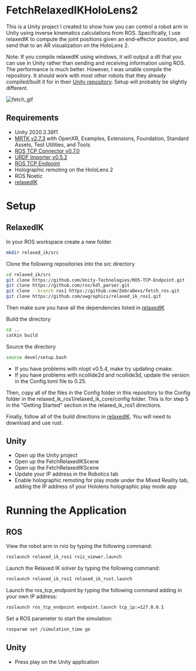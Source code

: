 # FetchRelaxedIKHoloLens2
This is a Unity project I created to show how you can control a robot arm in Unity using inverse kinematics calculations from ROS. Specifically, I use relaxedIK to compute the joint positions given an end-effector position, and send that to an AR visualization on the HoloLens 2.

Note: If you compile relaxedIK using windows, it will output a dll that you can use in Unity rather than sending and receiving information using ROS. The performance is much better. However, I was unable compile the repository. It should work with most other robots that they already compiled/built it for in their [Unity repository](https://github.com/uwgraphics/relaxed_ik_unity.git). Setup will probably be slightly different.

![fetch_gif](https://user-images.githubusercontent.com/56240638/207370039-4400c132-fe11-4ada-9e62-8e1ce592814c.gif)

## Requirements
- Unity 2020.3.38f1
- [MRTK v2.7.3](https://github.com/microsoft/MixedRealityToolkit-Unity/releases) with OpenXR, Examples, Extensions, Foundation, Standard Assets, Test Utilities, and Tools
- [ROS TCP Connector v0.7.0](https://github.com/Unity-Technologies/ROS-TCP-Connector)
- [URDF Importer v0.5.2](https://github.com/Unity-Technologies/URDF-Importer)
- [ROS TCP Endpoint](https://github.com/Unity-Technologies/ROS-TCP-Endpoint)
- Holographic remoting on the HoloLens 2
- ROS Noetic
- [relaxedIK](https://github.com/uwgraphics/relaxed_ik_ros1)

# Setup
## RelaxedIK
In your ROS workspace create a new folder. 
```sh
mkdir relaxed_ik/src
```
Clone the following repositories into the src directory
```sh
cd relaxed_ik/src
git clone https://github.com/Unity-Technologies/ROS-TCP-Endpoint.git
git clone https://github.com/ros/kdl_parser.git
git clone --branch ros1 https://github.com/ZebraDevs/fetch_ros.git
git clone https://github.com/uwgraphics/relaxed_ik_ros1.git
```
Then make sure you have all the dependencies listed in [relaxedIK](https://github.com/uwgraphics/relaxed_ik_ros1)

Build the directory
```sh
cd ..
catkin build
```
Source the directory
```sh
source devel/setup.bash
```
- If you have problems with nlopt v0.5.4, make try updating cmake. 
- If you have problems with ncollide2d and ncollide3d, update the version in the Config.toml file to 0.25. 

Then, copy all of the files in the Config folder in this repository to the Config folder in the relaxed_ik_ros1/relaxed_ik_core/config folder. This is for step 5 in the "Getting Started" section in the relaxed_ik_ros1 directions. 

Finally, follow all of the build directions in [relaxedIK](https://github.com/uwgraphics/relaxed_ik_ros1). You will need to download and use rust. 
## Unity
- Open up the Unity project
- Open up the FetchRelaxedIKScene
- Open up the FetchRelaxedIKScene
- Update your IP address in the Robotics tab
- Enable holographic remoting for play mode under the Mixed Reality tab, adding the IP address of your Hololens holographic play mode app

# Running the Application
## ROS
View the robot arm in rviz by typing the following command:
```sh
roslaunch relaxed_ik_ros1 rviz_viewer.launch
```
Launch the Relaxed IK solver by typing the following command:
```sh
roslaunch relaxed_ik_ros1 relaxed_ik_rust.launch
```
Launch the ros_tcp_endpoint by typing the following command adding in your own IP address:
```sh
roslaunch ros_tcp_endpoint endpoint.launch tcp_ip:=127.0.0.1 
```
Set a ROS parameter to start the simulation:
```sh
rosparam set /simulation_time go
```
## Unity
- Press play on the Unity application

